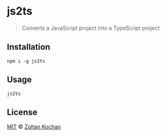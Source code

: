 # js2ts

> Converts a JavaScript project into a TypeScript project

## Installation

```
npm i -g js2ts
```

## Usage

```
js2ts
```

## License

[MIT](./LICENSE) © [Zoltan Kochan](http://kochan.io)
